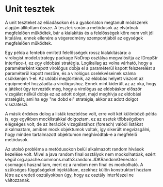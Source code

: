 # Unit tesztek

A unit teszteket az előadásokon és a gyakorlaton megtanult módszerek alapján állítottam össze. A tesztek során a metódusok az elvártnak megfelelően működtek, bár a kialakítás és a felelősségek köre nem volt jól kitalálva, ennek ellenére a végeredmény szempontjából az egységek megfelelően működtek.

Egy példa a fentebb említett felelősségek rossz kialakítására: a virologist.model.strategy package NoDrop osztálya megvalósítja az IDropStr interface-t, ez egy eldobási stratégia. Logikailag az volna várható, hogy a paraméterként kapott virológus dobja el a paraméterül kapott felszerelést a paraméterül kapott mezőre, és a virológus cselekvéseinek száma csökkenjen 1-el. Az utóbbi megtörténik, az eldobás helyett viszont az equipmentet hozzáadta a virológushoz. Ennek mint kiderült az az oka, hogy a játékot úgy tervezték meg, hogy a virológus az eldobáskor először vizsgálat nélkül dobja ez az adott dolgot, majd meghívja az eldobási stratégiát, ami ha egy "ne dobd el" stratégia, akkor az adott dolgot visszateszi.

A másik érdekes dolog a listák tesztelése volt, erre volt két különböző példa is, egy egyikben mocklistákkal dolgoztam, ez az esetek többségében elégséges volt, de az iterációk vizsgálatához (foreach) valódi listákat alkalmaztam, amiben mock objektumok voltak, így sikerült megvizsgálni, hogy minden tartalmazott objektumon meghívódtak-e a megfelelő metódusok.

Az utolsó probléma a metódusokon belül alkalmazott random hívások kezelése volt. Mivel a java random final osztályok nem mockolhatóak, ezért végül org.apache.commons.math3.random.JDKRandomGenerator csomagok használtam, mert ez a random nem final és mockolható. A szükséges függőségeket injektáltam, ezekhez külön konstruktort hoztam létre az eredeti osztályokban úgy, hogy az osztály interfészei ne változzanak.